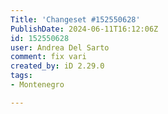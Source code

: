 ```yaml
---
Title: 'Changeset #152550628'
PublishDate: 2024-06-11T16:12:06Z
id: 152550628
user: Andrea Del Sarto
comment: fix vari
created_by: iD 2.29.0
tags:
- Montenegro

---
```

